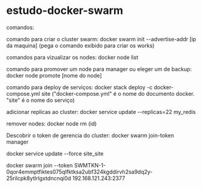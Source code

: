 # estudo-docker-swarm

comandos:

comando para criar o cluster swarm:
    docker swarm init --advertise-addr [ip da maquina] (pega o comando exibido para criar os works)

comandos para vizualizar os nodes:
    docker node list

comando para promover um node para manager ou eleger um de backup:
    docker node promote [nome do node]

comando para deploy de serviços:
    docker stack deploy -c docker-compose.yml site ("docker-compose.yml" é o nome do documento docker. "site" é o nome do serviço)

adicionar replicas ao cluster:
    docker service update --replicas=22 my_redis

remover nodes:
    docker node rm (id)


Descobrir o token de gerencia do cluster:
    docker swarm join-token manager

docker service update --force site_site

docker swarm join --token SWMTKN-1-0qor4emmptfiktes075qlfktksa2ubf324kgddirvh2sa9dq2y-25rilcpk8ytlrlgxtdncnqi0d 192.168.121.243:2377